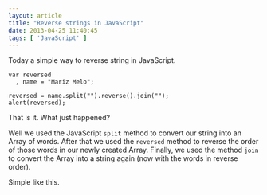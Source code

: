 ```yaml
---
layout: article
title: "Reverse strings in JavaScript"
date: 2013-04-25 11:40:45
tags: [ 'JavaScript' ]
---
```


Today a simple way to reverse string in JavaScript.

    var reversed
      , name = "Mariz Melo";
		
    reversed = name.split("").reverse().join("");
    alert(reversed);

That is it. What just happened?

Well we used the JavaScript <code>split</code> method to convert our string into an Array of words. After that we used the <code>reversed</code> method to reverse the order of those words in our newly created Array. Finally, we used the method <code>join</code> to convert the Array into a string again (now with the words in reverse order).

Simple like this. 
		
		